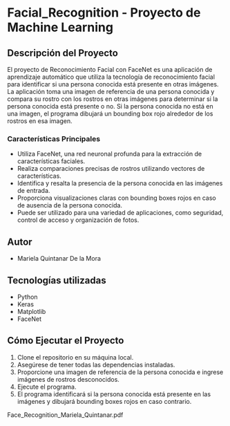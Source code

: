 # Facial_Recognition - Proyecto de Machine Learning

## Descripción del Proyecto

El proyecto de Reconocimiento Facial con FaceNet es una aplicación de aprendizaje automático que utiliza la tecnología de reconocimiento facial para identificar si 
una persona conocida está presente en otras imágenes. La aplicación toma una imagen de referencia de una persona conocida y compara su rostro con los rostros en otras 
imágenes para determinar si la persona conocida está presente o no. Si la persona conocida no está en una imagen, el programa dibujará un bounding box rojo 
alrededor de los rostros en esa imagen.

### Características Principales

- Utiliza FaceNet, una red neuronal profunda para la extracción de características faciales.
- Realiza comparaciones precisas de rostros utilizando vectores de características.
- Identifica y resalta la presencia de la persona conocida en las imágenes de entrada.
- Proporciona visualizaciones claras con bounding boxes rojos en caso de ausencia de la persona conocida.
- Puede ser utilizado para una variedad de aplicaciones, como seguridad, control de acceso y organización de fotos.

## Autor

- Mariela Quintanar De la Mora

## Tecnologías utilizadas

- Python
- Keras
- Matplotlib
- FaceNet

## Cómo Ejecutar el Proyecto

1. Clone el repositorio en su máquina local.
2. Asegúrese de tener todas las dependencias instaladas.
3. Proporcione una imagen de referencia de la persona conocida e ingrese imágenes de rostros desconocidos.
5. Ejecute el programa.
6. El programa identificará si la persona conocida está presente en las imágenes y dibujará bounding boxes rojos en caso contrario.



Face_Recognition_Mariela_Quintanar.pdf
